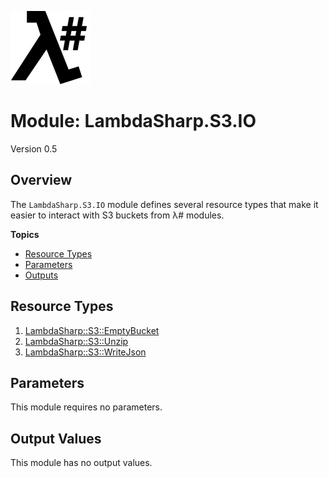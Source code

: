 ![λ#](../../Docs/LambdaSharpLogo.png)

# Module: LambdaSharp.S3.IO
Version 0.5

## Overview

The `LambdaSharp.S3.IO` module defines several resource types that make it easier to interact with S3 buckets from λ# modules.

__Topics__
* [Resource Types](#resource-types)
* [Parameters](#parameters)
* [Outputs](#outputs)

## Resource Types
1. [LambdaSharp::S3::EmptyBucket](Docs/LambdaSharp-S3-EmptyBucket.md)
1. [LambdaSharp::S3::Unzip](Docs/LambdaSharp-S3-Unzip.md)
1. [LambdaSharp::S3::WriteJson](Docs/LambdaSharp-S3-WriteJson.md)

## Parameters

This module requires no parameters.

## Output Values

This module has no output values.
